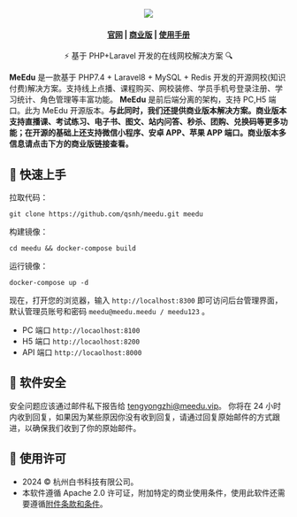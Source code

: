 <p align="center">
  <a href="https://www.meedu.vip" target="_blank">
    <img src="https://meedu.cloud.oss.meedu.vip/github/banner.png">
  </a>
</p>

<h4 align="center">
  <a href="https://www.meedu.vip">官网</a> |
  <a href="https://meedu.vip/price.html">商业版</a> |
  <a href="https://faq.meedu.vip/doc/i3gx9ixTo0">使用手册</a>
</h4>

<p align="center">⚡ 基于 PHP+Laravel 开发的在线网校解决方案 🔍</p>

**MeEdu** 是一款基于 PHP7.4 + Laravel8 + MySQL + Redis 开发的开源网校(知识付费)解决方案。支持线上点播、课程购买、网校装修、学员手机号登录注册、学习统计、角色管理等丰富功能。
**MeEdu** 是前后端分离的架构，支持 PC,H5 端口。此为 MeEdu 开源版本。**与此同时，我们还提供商业版本解决方案。商业版本支持直播课、考试练习、电子书、图文、站内问答、秒杀、团购、兑换码等更多功能；在开源的基础上还支持微信小程序、安卓 APP、苹果 APP 端口。商业版本多信息请点击下方的商业版链接查看。**

## 🚀 快速上手

拉取代码：

```
git clone https://github.com/qsnh/meedu.git meedu
```

构建镜像：

```
cd meedu && docker-compose build
```

运行镜像：

```
docker-compose up -d
```

现在，打开您的浏览器，输入 `http://localhost:8300` 即可访问后台管理界面，默认管理员账号和密码 `meedu@meedu.meedu / meedu123` 。

- PC 端口 `http://locaolhost:8100`
- H5 端口 `http://locaolhost:8200`
- API 端口 `http://locaolhost:8000`

## 🔰️ 软件安全

安全问题应该通过邮件私下报告给 tengyongzhi@meedu.vip。 你将在 24 小时内收到回复，如果因为某些原因你没有收到回复，请通过回复原始邮件的方式跟进，以确保我们收到了你的原始邮件。

## 📃 使用许可

- 2024 © 杭州白书科技有限公司。
- 本软件遵循 Apache 2.0 许可证，附加特定的商业使用条件，使用此软件还需要遵循[附件条款和条件](ADDITIONAL_TERMS.md)。
